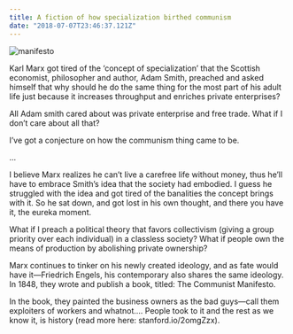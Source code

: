 ```yaml
---
title: A fiction of how specialization birthed communism
date: "2018-07-07T23:46:37.121Z"
---
```


![manifesto](https://www.dropbox.com/s/8d9kutj59ejstf1/manifesto.jpg?raw=1)

Karl Marx got tired of the ‘concept of specialization’ that the Scottish economist, philosopher and author, Adam Smith, preached and asked himself that why should he do the same thing for the most part of his adult life just because it increases throughput and enriches private enterprises?

All Adam smith cared about was private enterprise and free trade. What if I don’t care about all that?

I’ve got a conjecture on how the communism thing came to be.

...

I believe Marx realizes he can’t live a carefree life without money, thus he’ll have to embrace Smith’s idea that the society had embodied. I guess he struggled with the idea and got tired of the banalities the concept brings with it. So he sat down, and got lost in his own thought, and there you have it, the eureka moment.

What if I preach a political theory that favors collectivism (giving a group priority over each individual) in a classless society? What if people own the means of production by abolishing private ownership?

Marx continues to tinker on his newly created ideology, and as fate would have it—Friedrich Engels, his contemporary also shares the same ideology. In 1848, they wrote and publish a book, titled: The Communist Manifesto.

In the book, they painted the business owners as the bad guys—call them exploiters of workers and whatnot.... People took to it and the rest as we know it, is history (read more here: stanford.io/2omgZzx).
